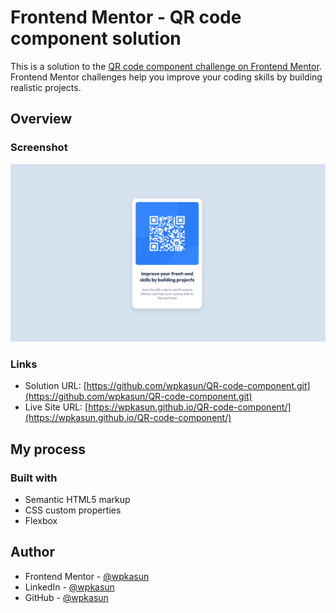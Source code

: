# Frontend Mentor - QR code component solution

This is a solution to the [QR code component challenge on Frontend Mentor](https://www.frontendmentor.io/challenges/qr-code-component-iux_sIO_H). Frontend Mentor challenges help you improve your coding skills by building realistic projects.

## Overview

### Screenshot

![](./screenshot.png)

### Links

- Solution URL: [https://github.com/wpkasun/QR-code-component.git](https://github.com/wpkasun/QR-code-component.git)
- Live Site URL: [https://wpkasun.github.io/QR-code-component/](https://wpkasun.github.io/QR-code-component/)

## My process

### Built with

- Semantic HTML5 markup
- CSS custom properties
- Flexbox

## Author

- Frontend Mentor - [@wpkasun](https://www.frontendmentor.io/profile/wpkasun)
- LinkedIn - [@wpkasun](https://www.linkedin.com/in/wpkasun)
- GitHub - [@wpkasun](https://github.com/wpkasun)
